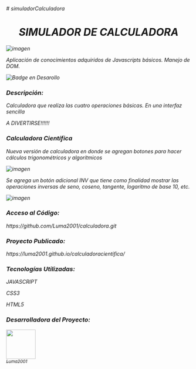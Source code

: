 <em># simuladorCalculadora<em><br>

<h1 align="center">SIMULADOR DE CALCULADORA</h1>

<p align="center">

![imagen](https://github.com/Luma2001/calculadora/assets/114626233/de3bfe8e-2a2d-43d1-943e-4371b5a617f5)

</p>
<p>Aplicación de conocimientos adquiridos de Javascripts básicos. Manejo de DOM.</p>
  
![Badge en Desarollo](https://img.shields.io/badge/STATUS-EN%20DESAROLLO-green)

<h3>Descripción:</h3>
<p>Calculadora que realiza las cuatro operaciones básicas. En una interfaz sencilla<br>

A DIVERTIRSE!!!!!!
</p>


<h3>Calculadora Científica</h3>
<p>Nueva versión de calculadora en donde se agregan botones para hacer cálculos trigonométricos y algorítmicos</p>

![imagen](https://github.com/Luma2001/calculadoracientifica/assets/114626233/7993eacd-1820-49e7-90cc-5e14545df9c0)

<p>Se agrega un botón adicional INV que tiene como finalidad mostrar las operaciones inversas de seno, coseno, tangente, logaritmo de base 10, etc.</p>

![imagen](https://github.com/Luma2001/calculadoracientifica/assets/114626233/3bdd7ec6-bda2-493a-8113-059b2cbdec1e)



<h3>Acceso al Código:</h3>
https://github.com/Luma2001/calculadora.git

<h3>Proyecto Publicado:</h3>
 https://luma2001.github.io/calculadoracientifica/

<h3>Tecnologías Utilizadas:</h3>
<p>JAVASCRIPT</p>
<p>CSS3</p>
<p>HTML5</p>


<h3>Desarrolladora del Proyecto:</h3>

[<img src="https://avatars.githubusercontent.com/u/114626233?s=400&u=dd2604a961ab0af784111b5f02e838c01cf1ee4e&v=4" width=80><br><sub>Luma2001</sub>](https://github.com/Luma2001) 

